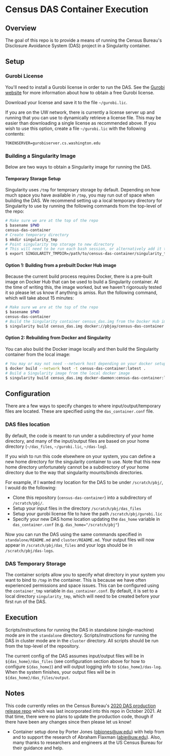 # Census DAS Container Execution
## Overview
The goal of this repo is to provide a means of running the Census Bureau's Disclosure Avoidance System (DAS) project in a Singularity container.

## Setup
### Gurobi License
You'll need to install a Gurobi license in order to run the DAS. See the [Gurobi website](https://www.gurobi.com/downloads/) for more information about how to obtain a free Gurobi license.

Download your license and save it to the file `~/gurobi.lic`.

If you are on the UW network, there is currently a license server up and running that you can use to dynamically retrieve a license file. This may be easier than downloading a single license as recommended above. If you wish to use this option, create a file `~/gurobi.lic` with the following contents:
```
TOKENSERVER=gurobiserver.cs.washington.edu
``` 

### Building a Singularity Image
Below are two ways to obtain a Singularity image for running the DAS.

#### Temporary Storage Setup
Singularity uses `/tmp` for temproary storage by default. Depending on how much space you have available in `/tmp`, you may run out of space when building the DAS. We recommend setting up a local temporary directory for Singularity to use by running the following commands from the top-level of the repo:

```bash
# Make sure we are at the top of the repo
$ basename $PWD
census-das-container
# Create temporary directory
$ mkdir singularity_tmp
# Point singularity tmp storage to new directory
# This will need to be run each bash session, or alternatively add it to your .bashrc
$ export SINGULARITY_TMPDIR=/path/to/census-das-container/singularity_tmp
```

#### **Option 1: Building from a prebuilt Docker Hub image**
Because the current build process requires Docker, there is a pre-built image on Docker Hub that can be used to build a Singularity container. At the time of writing this, the image worked, but we haven't rigorously tested it so please let us know if anything is amiss. Run the following command, which will take about 15 minutes:
```bash
# Make sure we are at the top of the repo
$ basename $PWD
census-das-container
# Build the Singularity container census_das.img from the Docker Hub image
$ singularity build census_das.img docker://pbjay/census-das-container:latest
```

#### **Option 2: Rebuilding from Docker and Singularity**
You can also build the Docker image locally and then build the Singularity container from the local image:
```bash
# You may or may not need --network host depending on your docker setup
$ docker build --network host -t census-das-container:latest .
# Build a Singularity image from the local docker image
$ singularity build census_das.img docker-daemon:census-das-container:latest
```

## Configuration
There are a few ways to specify changes to where input/output/temporary files are located. These are specified using the `das_container.conf` file.

### DAS files location
By default, the code is meant to run under a subdirectory of your home directory,
and many of the input/output files are based on your home directory (`~/das_files`, `~/gurobi.lic`, `~/das-log`).

If you wish to run this code elsewhere on your system, you can define a new home directory
for the singularity container to use. Note that this new home directory unfortunately cannot be a subdirectory
of your home directory due to the way that singularity mounts/binds directories.

For example, if I wanted my location for the DAS to be under `/scratch/pbj/`, I would do the following:
* Clone this repository (`census-das-container`) into a subdirectory of `/scratch/pbj/`.
* Setup your input files in the directory `/scratch/pbj/das_files`
* Setup your gurobi license file to have the path `/scratch/pbj/gurobi.lic`
* Specify your new DAS home location updating the `das_home` variable in `das_container.conf` (e.g. `das_home="/scratch/pbj"`)

Now you can run the DAS using the same commands specified in `standalone/README.md` and `cluster/README.md`. Your output files will now appear in `/scratch/pbj/das_files` and your logs should be in `/scratch/pbj/das-logs`.

### DAS Temporary Storage
The container scripts allow you to specify what directory in your system you want to bind to `/tmp` in the container. This is because we have often experienced permissions and space issues. This can be configured using the `container_tmp` variable in `das_container.conf`. By default, it is set to a local directory `singularity_tmp`, which will need to be created before your first run of the DAS.

## Execution
Scripts/instructions for running the DAS in standalone (single-machine) mode are in the `standalone` directory. 
Scripts/instructions for running the DAS in cluster mode are in the `cluster` directory.
All scripts should be run from the top-level of the repository.

The current config of the DAS assumes input/output files will be in `${das_home}/das_files` (see configuration section above for how to configure `${das_home}`) and will output logging info to `${das_home}/das-log`.
When the system finishes, your output files will be in `${das_home}/das_files/output`.

## Notes
This code currently relies on the Census Bureau's [2020 DAS production release repo](https://github.com/uscensusbureau/DAS_2020_Redistricting_Production_Code) which was last incorporated into this repo in October 2021. At that time, there were no plans to update the production code, though if there have been any changes since then please let us know! 
* Container setup done by Porter Jones (pbjones@uw.edu) with help from and to support the research of Abraham Flaxman (abie@uw.edu). Also, many thanks to researchers and engineers at the US Census Bureau for their guidance and help.

